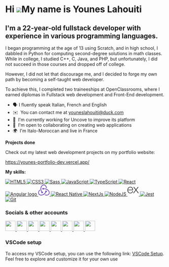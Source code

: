 Hi ![](https://user-images.githubusercontent.com/18350557/176309783-0785949b-9127-417c-8b55-ab5a4333674e.gif)My name is Younes Lahouiti
=======================================================================================================================================

 I'm a 22-year-old fullstack developer with experience in various programming languages.
-------------------------------------------------------------------

I began programming at the age of 13 using Scratch, and in high school, I dabbled in Python for computing second-degree solutions in math classes.
While in college, I studied C++, C, Java, and PHP, but unfortunately, I did not succeed in those courses and dropped off of college.

However, I did not let that discourage me, and I decided to forge my own path by becoming a self-taught web developer. 

To achieve this, I completed two traineeships at OpenClassrooms, where I earned diplomas in Fullstack web development and Front-End development.

*   🗣   I fluently speak Italian, French and English
*   ✉️  You can contact me at [youneslahouiti@duck.com](mailto:youneslahouiti@duck.com)
*   🧠  I'm currently working for Uncove to improve its platform
*   🤝  I'm open to collaborating on creating web applications
*   🌍  I'm Italo-Moroccan and live in France

__Projects done__

Check out my latest web development projects on my portfolio website:

https://younes-portfolio-dev.vercel.app/

__My skills:__

<a href="https://developer.mozilla.org/en-US/docs/Glossary/HTML5" target="_blank" rel="noreferrer">
  <img src="https://raw.githubusercontent.com/danielcranney/readme-generator/main/public/icons/skills/html5-colored.svg" width="36" height="36" alt="HTML5" />
</a>
<a href="https://www.w3.org/TR/CSS/#css" target="_blank" rel="noreferrer">
  <img src="https://raw.githubusercontent.com/danielcranney/readme-generator/main/public/icons/skills/css3-colored.svg" width="36" height="36" alt="CSS3" />
</a>
<a href="https://sass-lang.com/" target="_blank" rel="noreferrer">
  <img src="https://raw.githubusercontent.com/danielcranney/readme-generator/main/public/icons/skills/sass-colored.svg" width="36" height="36" alt="Sass" />
</a>
<a href="https://developer.mozilla.org/en-US/docs/Web/JavaScript" target="_blank" rel="noreferrer">
  <img src="https://raw.githubusercontent.com/danielcranney/readme-generator/main/public/icons/skills/javascript-colored.svg" width="36" height="36" alt="JavaScript" />
</a>
<a href="https://www.typescriptlang.org/" target="_blank" rel="noreferrer">
  <img src="https://raw.githubusercontent.com/danielcranney/readme-generator/main/public/icons/skills/typescript-colored.svg" width="36" height="36" alt="TypeScript" />
</a>
<a href="https://reactjs.org/" target="_blank" rel="noreferrer">
  <img src="https://raw.githubusercontent.com/danielcranney/readme-generator/main/public/icons/skills/react-colored.svg" width="36" height="36" alt="React" />
</a>
<a href="https://angular.dev/" target="_blank" rel="noreferrer" title="Angular">
  <img src="https://miro.medium.com/v2/resize:fit:1400/1*Klh1l7wkoG6PDPb9A5oCHQ.png" width="44" height="40" alt="Angular logo" />
</a>
<a target="_blank" rel="noopener noreferrer" href="https://github.com/devicons/devicon/blob/master/icons/redux/redux-original.svg">
  <img src="https://github.com/devicons/devicon/raw/master/icons/redux/redux-original.svg" title="Redux" alt="Redux " width="36" height="36" style="max-width: 100%;">
</a>
<a href="https://reactnative.dev/" target="_blank" rel="noreferrer">
  <img src="https://raw.githubusercontent.com/danielcranney/readme-generator/main/public/icons/skills/react-colored.svg" width="36" height="36" alt="React Native" />
</a>
<a href="https://nextjs.org/docs" target="_blank" rel="noreferrer">
  <img src="https://raw.githubusercontent.com/danielcranney/readme-generator/main/public/icons/skills/nextjs-colored.svg" width="36" height="36" alt="NextJs" />
</a>
<a href="https://nodejs.org/en/" target="_blank" rel="noreferrer">
  <img src="https://raw.githubusercontent.com/danielcranney/readme-generator/main/public/icons/skills/nodejs-colored.svg" width="36" height="36" alt="NodeJS" />
</a>
<a href="https://expressjs.com/" target="_blank" rel="noreferrer">
  <img src="https://github.com/devicons/devicon/blob/master/icons/express/express-original.svg" width="36" height="36" alt="ExpressJS" />
</a>
<a href="https://jestjs.io/" target="_blank" rel="noreferrer">
  <img src="https://cdn.jsdelivr.net/gh/devicons/devicon/icons/jest/jest-plain.svg" width="36" height="36" alt="Jest" />
</a>
<a href="https://git-scm.com/" target="_blank" rel="noreferrer">
  <img src="https://cdn.jsdelivr.net/gh/devicons/devicon/icons/git/git-original.svg" width="36" height="36" alt="Git" />
</a>
</p>

### Socials & other accounts

<p align="left">
<a href="https://discord.com/users/474540707156066304" target="_blank" rel="noreferrer" title="Discord">
  <img src="https://raw.githubusercontent.com/danielcranney/readme-generator/main/public/icons/socials/discord.svg" width="32" height="32" />
</a>
<a href="https://www.github.com/LePhenix47" target="_blank" rel="noreferrer" title="GitHub, also do you want to see what recursion looks like?">
  <img src="https://raw.githubusercontent.com/danielcranney/readme-generator/main/public/icons/socials/github.svg" width="32" height="32" />
</a>
<a href="https://www.linkedin.com/in/younes-💻-lahouiti-939a1a224/" target="_blank" rel="noreferrer"  title="LinkedIn">
  <img src="https://raw.githubusercontent.com/danielcranney/readme-generator/main/public/icons/socials/linkedin.svg" width="32" height="32" />
</a>
<a href="https://www.stackoverflow.com/users/16984856/le-phenix-47" target="_blank" rel="noreferrer"  title="StackOverflow">
  <img src="https://raw.githubusercontent.com/danielcranney/readme-generator/main/public/icons/socials/stackoverflow.svg" width="32" height="32" />
</a>
<a href="https://www.twitter.com/Younes_Lahouiti" target="_blank" rel="noreferrer" title="X a.k.a. Twitter">
  <img src="https://raw.githubusercontent.com/danielcranney/readme-generator/main/public/icons/socials/twitter.svg" width="32" height="32" />
</a>
<a href="https://www.youtube.com/channel/UCYG0ASezh6qSolJpl_I3O8w" target="_blank" rel="noreferrer" title="YouTube">
  <img src="https://raw.githubusercontent.com/danielcranney/readme-generator/main/public/icons/socials/youtube.svg" width="32" height="32" />
</a>
<a href="https://codepen.io/phenix47" target="_blank" rel="noreferrer" title="CodePen">
  <img src="https://raw.githubusercontent.com/danielcranney/readme-generator/main/public/icons/socials/codepen.svg" width="32" height="32" />
</a>
<a href="https://www.npmjs.com/~lephenix47" target="_blank" rel="noreferrer" title="npm">
  <img src="https://raw.githubusercontent.com/npm/logos/cc343d8c50139f645d165aedfe4d375240599fd1/npm%20square/n.svg" width="32" height="32" />
</a>
</p>


### VSCode setup
To access my VSCode setup, you can use the following link: [VSCode Setup](https://vscode.dev/profile/github/5cd7d84276de8bbe1e09889bb84941c7). Feel free to explore and customize it for your own use

